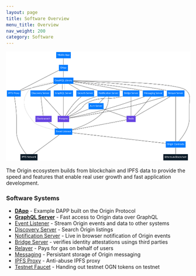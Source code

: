 ```yaml
---
layout: page
title: Software Overview
menu_title: Overview
nav_weight: 200
category: Software
---
```


<img src="assets/system-diagram.dot.png" style="height:300px">

The Origin ecosystem builds from blockchain and IPFS data to provide the speed and features that enable real user growth and fast application development.

### Software Systems

- **[DApp](dapp)** - Example DAPP built on the Origin Protocol
- **[GraphQL Server](graphql-server)** - Fast access to Origin data over GraphQL
- [Event Listener](event-listener) - Stream Origin events and data to other systems
- [Discovery Server](discovery-server) - Search Origin listings
- [Notification Server](notification-server) - Live in browser notification of Origin events
- [Bridge Server](bridge-server) - verifies identity attestations usings third parties
- [Relayer](relayer) - Pays for gas on behalf of users
- [Messaging](messaging) - Persistant storage of Origin messaging
- [IPFS Proxy](ipfs-proxy) - Anti-abuse IPFS proxy
- [Testnet Faucet](faucet) - Handing out testnet OGN tokens on testnet